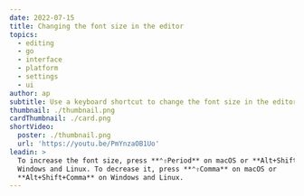 ```yaml
---
date: 2022-07-15
title: Changing the font size in the editor
topics:
  - editing
  - go
  - interface
  - platform
  - settings
  - ui
author: ap
subtitle: Use a keyboard shortcut to change the font size in the editor.
thumbnail: ./thumbnail.png
cardThumbnail: ./card.png
shortVideo:
  poster: ./thumbnail.png
  url: 'https://youtu.be/PmYnzaOB1Uo'
leadin: >
  To increase the font size, press **⌃⇧Period** on macOS or **Alt+Shift+Dot** on
  Windows and Linux. To decrease it, press **⌃⇧Comma** on macOS or
  **Alt+Shift+Comma** on Windows and Linux.
---
```


